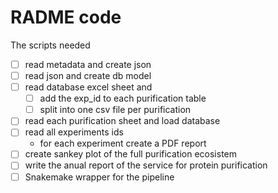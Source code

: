 RADME code
===========

The scripts needed

* [ ] read metadata and create json
* [ ] read json and create db model
* [ ] read database excel sheet and 
  * [ ] add the exp_id to each purification table 
  * [ ] split into one csv file per purification
* [ ] read each purification sheet and load database
* [ ] read all experiments ids
  * for each experiment create a PDF report
* [ ] create sankey plot of the full purification ecosistem
* [ ] write the anual report of the service for protein purification
* [ ] Snakemake wrapper for the pipeline
